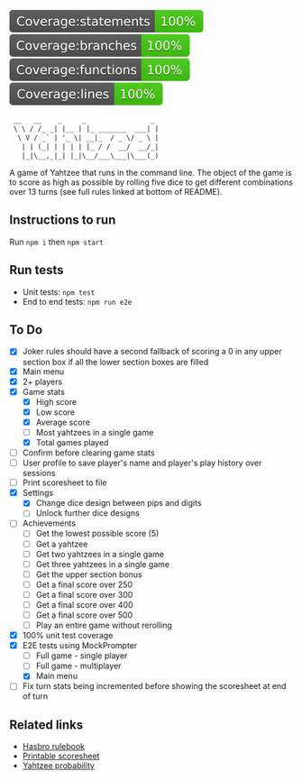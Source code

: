 ![Coverage statements](./badges/badge-statements.svg)
![Coverage branches](./badges/badge-branches.svg)
![Coverage functions](./badges/badge-functions.svg)
![Coverage lines](./badges/badge-lines.svg)



```
 __   __    _     _                _ 
 \ \ / /_ _| |__ | |_ _______  ___| |
  \ V / _` | '_ \| __|_  / _ \/ _ \ |
   | | (_| | | | | |_ / /  __/  __/_|
   |_|\__,_|_| |_|\__/___\___|\___(_)
```

A game of Yahtzee that runs in the command line. The object of the game is to score as high as possible by rolling five dice to get different combinations over 13 turns (see full rules linked at bottom of README).

## Instructions to run

Run `npm i` then `npm start`

## Run tests

- Unit tests: `npm test`
- End to end tests: `npm run e2e`

## To Do

- [X] Joker rules should have a second fallback of scoring a 0 in any upper section box if all the lower section boxes are filled
- [X] Main menu
- [X] 2+ players
- [X] Game stats
  - [X] High score
  - [X] Low score
  - [X] Average score
  - [ ] Most yahtzees in a single game
  - [X] Total games played
- [ ] Confirm before clearing game stats
- [ ] User profile to save player's name and player's play history over sessions
- [ ] Print scoresheet to file
- [X] Settings
  - [X] Change dice design between pips and digits
  - [ ] Unlock further dice designs
- [ ] Achievements
  - [ ] Get the lowest possible score (5)
  - [ ] Get a yahtzee
  - [ ] Get two yahtzees in a single game
  - [ ] Get three yahtzees in a single game
  - [ ] Get the upper section bonus
  - [ ] Get a final score over 250
  - [ ] Get a final score over 300
  - [ ] Get a final score over 400
  - [ ] Get a final score over 500
  - [ ] Play an entire game without rerolling
- [X] 100% unit test coverage
- [X] E2E tests using MockPrompter
  - [ ] Full game - single player
  - [ ] Full game - multiplayer
  - [X] Main menu
- [ ] Fix turn stats being incremented before showing the scoresheet at end of turn

## Related links

- [Hasbro rulebook](https://www.hasbro.com/common/instruct/yahtzee.pdf)
- [Printable scoresheet](https://www.memory-improvement-tips.com/support-files/yahtzee-score-sheets.pdf)
- [Yahtzee probability](https://www.datagenetics.com/blog/january42012/#:~:text=5%20dice,possible%20combinations%20for%20five%20dice.)
